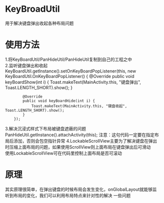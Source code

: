 # KeyBroadUtil  
用于解决键盘弹出收起各种布局问题  
# 使用方法  
1.将KeyBoardUtil/PanHideUtil/PanHideUtil复制到自己的工程之中  
2.监听键盘弹出和收起  
KeyBoardUtil.getInstance().setOnKeyBoardPopListener(this, new KeyBoardUtil.OnKeyBoardPopListener() {
            @Override
            public void keyBoardShow(int i) {
                Toast.makeText(MainActivity.this, "键盘弹出", Toast.LENGTH_SHORT).show();
            }

            @Override
            public void keyBoardHide(int i) {
                Toast.makeText(MainActivity.this, "键盘收起", Toast.LENGTH_SHORT).show();
            }
        });
3.解决沉浸式样式下布局被键盘遮蔽的问题  
PanHideUtil.getInstance().attachActivity(this);
注意：这句代码一定要在指定布局后添加，否则会包空指针异常
4.LockableScrollView主要为了解决键盘在弹出时压缩上面布局的问题，如果使用ScrollView则上面布局在键盘弹出后可滑动  
使用LockableScrollView可在代码里控制上面布局是否可滚动
# 原理  
其实原理很简单，在弹出键盘的时候布局会发生变化，onGlobalLayout就能够监听到布局的变化，我们可以利用布局特点来针对性的解决
一些问题

